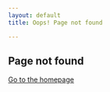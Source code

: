 ```yaml
---
layout: default
title: Oops! Page not found

---
```

## Page not found

[Go to the homepage](/ "Back to homepage")